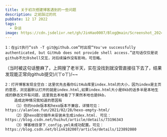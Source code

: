 ```yaml
---
title: 关于初次搭建博客遇到的一些问题
description: 之前踩过的坑
pubDate: 12 17 2022
tags:
  - 杂谈
image: https://cdn.jsdelivr.net/gh/JinHao0007/Blog@main/Screenshot_20240801_004450.jpg
---
```

 
    1：在git执行“ssh -T git@github.com”时出现“You've successfully authenticated, but GitHub does not provide shell access.”这句话仅仅是说github不允许shell交互，对后续操作没有影响，可忽略。
（当时被这句话整麻了，上网搜了老半天，实在没找到就没管直接往下去了，结果发现能正常向github提交)/(ㄒoㄒ)/~~

    2：打开博客发现全空白：这里优先去看你GitHub库里index.html的大小，因为index是主页的意思，浏览器默认打开的就是index.html,如果index.html大小是0kb的话多半是本地生成的静态文件有问题，这里我去本地看了下果然本地也是0kb，
        造成这种情况我知道的愿因有
        （1）你的node版本和hexo版本不兼容，详情可见：https://alanlee.fun/2021/02/28/hexo-empty-html/
        （2）因hexo部分插件未安装未生成index.html. 可见：https://blog.csdn.net/huihut/article/details/73196343
        （3）博客根目录下_config.yml未成功配置。可见：https://blog.csdn.net/blink182007/article/details/123892080



